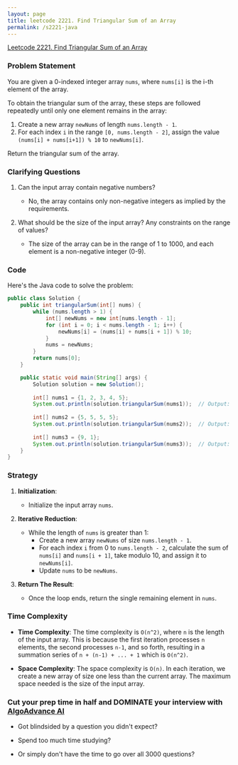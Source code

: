 ```yaml
---
layout: page
title: leetcode 2221. Find Triangular Sum of an Array
permalink: /s2221-java
---
```

[Leetcode 2221. Find Triangular Sum of an Array](https://algoadvance.github.io/algoadvance/l2221)
### Problem Statement

You are given a 0-indexed integer array `nums`, where `nums[i]` is the i-th element of the array.

To obtain the triangular sum of the array, these steps are followed repeatedly until only one element remains in the array:
1. Create a new array `newNums` of length `nums.length - 1`.
2. For each index `i` in the range `[0, nums.length - 2]`, assign the value `(nums[i] + nums[i+1]) % 10` to `newNums[i]`.

Return the triangular sum of the array.

### Clarifying Questions

1. Can the input array contain negative numbers?
   - No, the array contains only non-negative integers as implied by the requirements.

2. What should be the size of the input array? Any constraints on the range of values?
   - The size of the array can be in the range of 1 to 1000, and each element is a non-negative integer (0-9).

### Code

Here's the Java code to solve the problem:

```java
public class Solution {
    public int triangularSum(int[] nums) {
        while (nums.length > 1) {
            int[] newNums = new int[nums.length - 1];
            for (int i = 0; i < nums.length - 1; i++) {
                newNums[i] = (nums[i] + nums[i + 1]) % 10;
            }
            nums = newNums;
        }
        return nums[0];
    }

    public static void main(String[] args) {
        Solution solution = new Solution();
        
        int[] nums1 = {1, 2, 3, 4, 5};
        System.out.println(solution.triangularSum(nums1));  // Output: 8
        
        int[] nums2 = {5, 5, 5, 5};
        System.out.println(solution.triangularSum(nums2));  // Output: 0
        
        int[] nums3 = {9, 1};
        System.out.println(solution.triangularSum(nums3));  // Output: 0
    }
}
```

### Strategy

1. **Initialization**:
    - Initialize the input array `nums`.

2. **Iterative Reduction**:
    - While the length of `nums` is greater than 1:
        - Create a new array `newNums` of size `nums.length - 1`.
        - For each index `i` from 0 to `nums.length - 2`, calculate the sum of `nums[i]` and `nums[i + 1]`, take modulo 10, and assign it to `newNums[i]`.
        - Update `nums` to be `newNums`.

3. **Return The Result**:
    - Once the loop ends, return the single remaining element in `nums`.

### Time Complexity

- **Time Complexity**: The time complexity is `O(n^2)`, where `n` is the length of the input array. This is because the first iteration processes `n` elements, the second processes `n-1`, and so forth, resulting in a summation series of `n + (n-1) + ... + 1` which is `O(n^2)`.

- **Space Complexity**: The space complexity is `O(n)`. In each iteration, we create a new array of size one less than the current array. The maximum space needed is the size of the input array.


### Cut your prep time in half and DOMINATE your interview with [AlgoAdvance AI](https://algoAdvance.com)

- Got blindsided by a question you didn't expect?

- Spend too much time studying?

- Or simply don't have the time to go over all 3000 questions?

